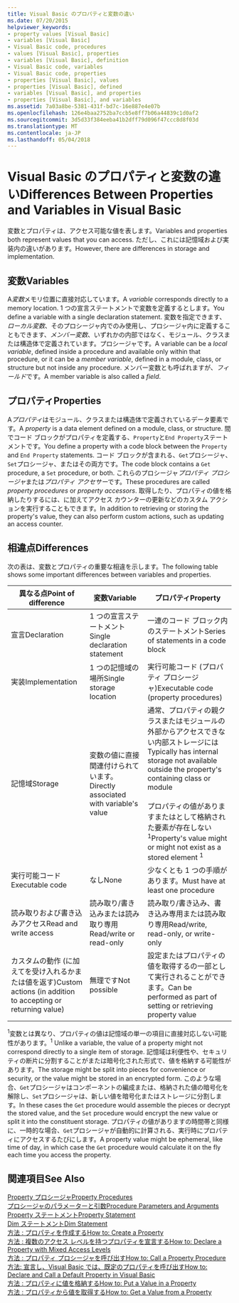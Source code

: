 ```yaml
---
title: Visual Basic のプロパティと変数の違い
ms.date: 07/20/2015
helpviewer_keywords:
- property values [Visual Basic]
- variables [Visual Basic]
- Visual Basic code, procedures
- values [Visual Basic], properties
- variables [Visual Basic], definition
- Visual Basic code, variables
- Visual Basic code, properties
- properties [Visual Basic], values
- properties [Visual Basic], defined
- variables [Visual Basic], and properties
- properties [Visual Basic], and variables
ms.assetid: 7a03a8be-5381-431f-bd7c-16e887e4e07b
ms.openlocfilehash: 126e4baa2752ba7ccb5e8ff7b06a44839c1d0af2
ms.sourcegitcommit: 3d5d33f384eeba41b2dff79d096f47ccc8d8f03d
ms.translationtype: MT
ms.contentlocale: ja-JP
ms.lasthandoff: 05/04/2018
---
```

# <a name="differences-between-properties-and-variables-in-visual-basic"></a><span data-ttu-id="8d132-102">Visual Basic のプロパティと変数の違い</span><span class="sxs-lookup"><span data-stu-id="8d132-102">Differences Between Properties and Variables in Visual Basic</span></span>
<span data-ttu-id="8d132-103">変数とプロパティは、アクセス可能な値を表します。</span><span class="sxs-lookup"><span data-stu-id="8d132-103">Variables and properties both represent values that you can access.</span></span> <span data-ttu-id="8d132-104">ただし、これには記憶域および実装内の違いがあります。</span><span class="sxs-lookup"><span data-stu-id="8d132-104">However, there are differences in storage and implementation.</span></span>  
  
## <a name="variables"></a><span data-ttu-id="8d132-105">変数</span><span class="sxs-lookup"><span data-stu-id="8d132-105">Variables</span></span>  
 <span data-ttu-id="8d132-106">A*変数*メモリ位置に直接対応しています。</span><span class="sxs-lookup"><span data-stu-id="8d132-106">A *variable* corresponds directly to a memory location.</span></span> <span data-ttu-id="8d132-107">1 つの宣言ステートメントで変数を定義するとします。</span><span class="sxs-lookup"><span data-stu-id="8d132-107">You define a variable with a single declaration statement.</span></span> <span data-ttu-id="8d132-108">変数を指定できます、*ローカル変数*、そのプロシージャ内でのみ使用し、プロシージャ内に定義することもできます、*メンバー変数*、いずれかの内部ではなく、モジュール、クラスまたは構造体で定義されています。プロシージャです。</span><span class="sxs-lookup"><span data-stu-id="8d132-108">A variable can be a *local variable*, defined inside a procedure and available only within that procedure, or it can be a *member variable*, defined in a module, class, or structure but not inside any procedure.</span></span> <span data-ttu-id="8d132-109">メンバー変数とも呼ばれますが、*フィールド*です。</span><span class="sxs-lookup"><span data-stu-id="8d132-109">A member variable is also called a *field*.</span></span>  
  
## <a name="properties"></a><span data-ttu-id="8d132-110">プロパティ</span><span class="sxs-lookup"><span data-stu-id="8d132-110">Properties</span></span>  
 <span data-ttu-id="8d132-111">A*プロパティ*はモジュール、クラスまたは構造体で定義されているデータ要素です。</span><span class="sxs-lookup"><span data-stu-id="8d132-111">A *property* is a data element defined on a module, class, or structure.</span></span> <span data-ttu-id="8d132-112">間でコード ブロックがプロパティを定義する、`Property`と`End Property`ステートメントです。</span><span class="sxs-lookup"><span data-stu-id="8d132-112">You define a property with a code block between the `Property` and `End Property` statements.</span></span> <span data-ttu-id="8d132-113">コード ブロックが含まれる、`Get`プロシージャ、`Set`プロシージャ、またはその両方です。</span><span class="sxs-lookup"><span data-stu-id="8d132-113">The code block contains a `Get` procedure, a `Set` procedure, or both.</span></span> <span data-ttu-id="8d132-114">これらのプロシージャ*プロパティ プロシージャ*または*プロパティ アクセサー*です。</span><span class="sxs-lookup"><span data-stu-id="8d132-114">These procedures are called *property procedures* or *property accessors*.</span></span> <span data-ttu-id="8d132-115">取得したり、プロパティの値を格納したりするには、に加えてアクセス カウンターの更新などのカスタム アクションを実行することもできます。</span><span class="sxs-lookup"><span data-stu-id="8d132-115">In addition to retrieving or storing the property's value, they can also perform custom actions, such as updating an access counter.</span></span>  
  
## <a name="differences"></a><span data-ttu-id="8d132-116">相違点</span><span class="sxs-lookup"><span data-stu-id="8d132-116">Differences</span></span>  
 <span data-ttu-id="8d132-117">次の表は、変数とプロパティの重要な相違を示します。</span><span class="sxs-lookup"><span data-stu-id="8d132-117">The following table shows some important differences between variables and properties.</span></span>  
  
|<span data-ttu-id="8d132-118">異なる点</span><span class="sxs-lookup"><span data-stu-id="8d132-118">Point of difference</span></span>|<span data-ttu-id="8d132-119">変数</span><span class="sxs-lookup"><span data-stu-id="8d132-119">Variable</span></span>|<span data-ttu-id="8d132-120">プロパティ</span><span class="sxs-lookup"><span data-stu-id="8d132-120">Property</span></span>|  
|-------------------------|--------------|--------------|  
|<span data-ttu-id="8d132-121">宣言</span><span class="sxs-lookup"><span data-stu-id="8d132-121">Declaration</span></span>|<span data-ttu-id="8d132-122">1 つの宣言ステートメント</span><span class="sxs-lookup"><span data-stu-id="8d132-122">Single declaration statement</span></span>|<span data-ttu-id="8d132-123">一連のコード ブロック内のステートメント</span><span class="sxs-lookup"><span data-stu-id="8d132-123">Series of statements in a code block</span></span>|  
|<span data-ttu-id="8d132-124">実装</span><span class="sxs-lookup"><span data-stu-id="8d132-124">Implementation</span></span>|<span data-ttu-id="8d132-125">1 つの記憶域の場所</span><span class="sxs-lookup"><span data-stu-id="8d132-125">Single storage location</span></span>|<span data-ttu-id="8d132-126">実行可能コード (プロパティ プロシージャ)</span><span class="sxs-lookup"><span data-stu-id="8d132-126">Executable code (property procedures)</span></span>|  
|<span data-ttu-id="8d132-127">記憶域</span><span class="sxs-lookup"><span data-stu-id="8d132-127">Storage</span></span>|<span data-ttu-id="8d132-128">変数の値に直接関連付けられています。</span><span class="sxs-lookup"><span data-stu-id="8d132-128">Directly associated with variable's value</span></span>|<span data-ttu-id="8d132-129">通常、プロパティの親クラスまたはモジュールの外部からアクセスできない内部ストレージには</span><span class="sxs-lookup"><span data-stu-id="8d132-129">Typically has internal storage not available outside the property's containing class or module</span></span><br /><br /> <span data-ttu-id="8d132-130">プロパティの値がありますまたはとして格納された要素が存在しない<sup>1</sup></span><span class="sxs-lookup"><span data-stu-id="8d132-130">Property's value might or might not exist as a stored element <sup>1</sup></span></span>|  
|<span data-ttu-id="8d132-131">実行可能コード</span><span class="sxs-lookup"><span data-stu-id="8d132-131">Executable code</span></span>|<span data-ttu-id="8d132-132">なし</span><span class="sxs-lookup"><span data-stu-id="8d132-132">None</span></span>|<span data-ttu-id="8d132-133">少なくとも 1 つの手順があります。</span><span class="sxs-lookup"><span data-stu-id="8d132-133">Must have at least one procedure</span></span>|  
|<span data-ttu-id="8d132-134">読み取りおよび書き込みアクセス</span><span class="sxs-lookup"><span data-stu-id="8d132-134">Read and write access</span></span>|<span data-ttu-id="8d132-135">読み取り/書き込みまたは読み取り専用</span><span class="sxs-lookup"><span data-stu-id="8d132-135">Read/write or read-only</span></span>|<span data-ttu-id="8d132-136">読み取り/書き込み、書き込み専用または読み取り専用</span><span class="sxs-lookup"><span data-stu-id="8d132-136">Read/write, read-only, or write-only</span></span>|  
|<span data-ttu-id="8d132-137">カスタムの動作 (に加えてを受け入れるかまたは値を返す)</span><span class="sxs-lookup"><span data-stu-id="8d132-137">Custom actions (in addition to accepting or returning value)</span></span>|<span data-ttu-id="8d132-138">無理です</span><span class="sxs-lookup"><span data-stu-id="8d132-138">Not possible</span></span>|<span data-ttu-id="8d132-139">設定またはプロパティの値を取得するの一部として実行されることができます。</span><span class="sxs-lookup"><span data-stu-id="8d132-139">Can be performed as part of setting or retrieving property value</span></span>|  
  
 <span data-ttu-id="8d132-140"><sup>1</sup>変数とは異なり、プロパティの値は記憶域の単一の項目に直接対応しない可能性があります。</span><span class="sxs-lookup"><span data-stu-id="8d132-140"><sup>1</sup> Unlike a variable, the value of a property might not correspond directly to a single item of storage.</span></span> <span data-ttu-id="8d132-141">記憶域は利便性や、セキュリティの断片に分割することがまたは暗号化された形式で、値を格納する可能性があります。</span><span class="sxs-lookup"><span data-stu-id="8d132-141">The storage might be split into pieces for convenience or security, or the value might be stored in an encrypted form.</span></span> <span data-ttu-id="8d132-142">このような場合、`Get`プロシージャはコンポーネントの編成または、格納された値の暗号化を解除し、`Set`プロシージャは、新しい値を暗号化またはストレージに分割します。</span><span class="sxs-lookup"><span data-stu-id="8d132-142">In these cases the `Get` procedure would assemble the pieces or decrypt the stored value, and the `Set` procedure would encrypt the new value or split it into the constituent storage.</span></span> <span data-ttu-id="8d132-143">プロパティの値がありますの時間帯と同様に、一時的な場合、`Get`プロシージャが自動的に計算される、実行時にプロパティにアクセスするたびにします。</span><span class="sxs-lookup"><span data-stu-id="8d132-143">A property value might be ephemeral, like time of day, in which case the `Get` procedure would calculate it on the fly each time you access the property.</span></span>  
  
## <a name="see-also"></a><span data-ttu-id="8d132-144">関連項目</span><span class="sxs-lookup"><span data-stu-id="8d132-144">See Also</span></span>  
 [<span data-ttu-id="8d132-145">Property プロシージャ</span><span class="sxs-lookup"><span data-stu-id="8d132-145">Property Procedures</span></span>](./property-procedures.md)  
 [<span data-ttu-id="8d132-146">プロシージャのパラメーターと引数</span><span class="sxs-lookup"><span data-stu-id="8d132-146">Procedure Parameters and Arguments</span></span>](./procedure-parameters-and-arguments.md)  
 [<span data-ttu-id="8d132-147">Property ステートメント</span><span class="sxs-lookup"><span data-stu-id="8d132-147">Property Statement</span></span>](../../../../visual-basic/language-reference/statements/property-statement.md)  
 [<span data-ttu-id="8d132-148">Dim ステートメント</span><span class="sxs-lookup"><span data-stu-id="8d132-148">Dim Statement</span></span>](../../../../visual-basic/language-reference/statements/dim-statement.md)  
 [<span data-ttu-id="8d132-149">方法 : プロパティを作成する</span><span class="sxs-lookup"><span data-stu-id="8d132-149">How to: Create a Property</span></span>](./how-to-create-a-property.md)  
 [<span data-ttu-id="8d132-150">方法 : 複数のアクセス レベルを持つプロパティを宣言する</span><span class="sxs-lookup"><span data-stu-id="8d132-150">How to: Declare a Property with Mixed Access Levels</span></span>](./how-to-declare-a-property-with-mixed-access-levels.md)  
 [<span data-ttu-id="8d132-151">方法 : プロパティ プロシージャを呼び出す</span><span class="sxs-lookup"><span data-stu-id="8d132-151">How to: Call a Property Procedure</span></span>](./how-to-call-a-property-procedure.md)  
 [<span data-ttu-id="8d132-152">方法: 宣言し、Visual Basic では、既定のプロパティを呼び出す</span><span class="sxs-lookup"><span data-stu-id="8d132-152">How to: Declare and Call a Default Property in Visual Basic</span></span>](./how-to-declare-and-call-a-default-property.md)  
 [<span data-ttu-id="8d132-153">方法 : プロパティに値を格納する</span><span class="sxs-lookup"><span data-stu-id="8d132-153">How to: Put a Value in a Property</span></span>](./how-to-put-a-value-in-a-property.md)  
 [<span data-ttu-id="8d132-154">方法 : プロパティから値を取得する</span><span class="sxs-lookup"><span data-stu-id="8d132-154">How to: Get a Value from a Property</span></span>](./how-to-get-a-value-from-a-property.md)
